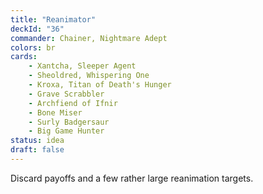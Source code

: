 ```yaml
---
title: "Reanimator"
deckId: "36"
commander: Chainer, Nightmare Adept
colors: br
cards:
    - Xantcha, Sleeper Agent
    - Sheoldred, Whispering One
    - Kroxa, Titan of Death's Hunger
    - Grave Scrabbler
    - Archfiend of Ifnir
    - Bone Miser
    - Surly Badgersaur
    - Big Game Hunter
status: idea
draft: false
---
```


Discard payoffs and a few rather large reanimation targets.
